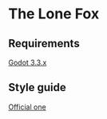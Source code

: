 # The Lone Fox

## Requirements

[Godot 3.3.x](https://godotengine.org/download)

## Style guide

[Official one](https://docs.godotengine.org/it/stable/getting_started/scripting/gdscript/gdscript_styleguide.html)
